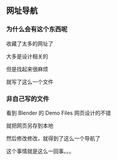 ## 网址导航

### 为什么会有这个东西呢

收藏了太多的网址了

大多是设计相关的

但是找起来很麻烦

就写了这么一个文件




### 非自己写的文件

看到 Blender 的 Demo Files 网页设计的不错

就把网页另存到本地

然后修改修改，就得到了这么一个导航了

这个事情就是这么一回事。。。
